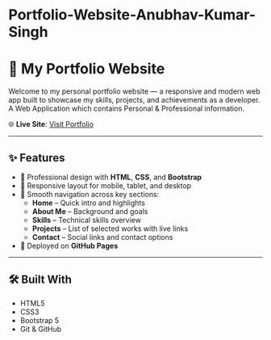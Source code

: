 # Portfolio-Website-Anubhav-Kumar-Singh


# 💼 My Portfolio Website

Welcome to my personal portfolio website — a responsive and modern web app built to showcase my skills, projects, and achievements as a developer.
A Web Application which contains Personal &amp; Professional information.

🌐 **Live Site**: [Visit Portfolio](https://darkeden052.github.io/Portfolio-Website-Anubhav-Kumar-Singh/)

---

## ✨ Features

- 🔹 Professional design with **HTML**, **CSS**, and **Bootstrap**
- 🔹 Responsive layout for mobile, tablet, and desktop
- 🔹 Smooth navigation across key sections:
  - **Home** – Quick intro and highlights
  - **About Me** – Background and goals
  - **Skills** – Technical skills overview
  - **Projects** – List of selected works with live links
  - **Contact** – Social links and contact options
- 🔹 Deployed on **GitHub Pages**

---

## 🛠️ Built With

- HTML5  
- CSS3  
- Bootstrap 5  
- Git & GitHub

